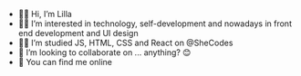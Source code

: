 - 💁‍♀️ Hi, I’m Lilla
- 🤸‍♀️ I’m interested in technology, self-development and nowadays in front end development and UI design
- 👩‍🎓 I’m studied JS, HTML, CSS and React on @SheCodes
- 🤝 I’m looking to collaborate on ... anything? 😊
- 📧 You can find me online

<!---
cslylla/cslylla is a ✨ special ✨ repository because its `README.md` (this file) appears on your GitHub profile.
You can click the Preview link to take a look at your changes.
--->
